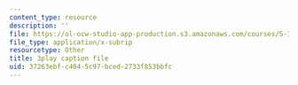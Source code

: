 ```yaml
---
content_type: resource
description: ''
file: https://ol-ocw-studio-app-production.s3.amazonaws.com/courses/5-111-principles-of-chemical-science-fall-2008/37263ebfc4045c97bced2733f853bbfc_iWZDVWdtjMY.vtt
file_type: application/x-subrip
resourcetype: Other
title: 3play caption file
uid: 37263ebf-c404-5c97-bced-2733f853bbfc
---
```

